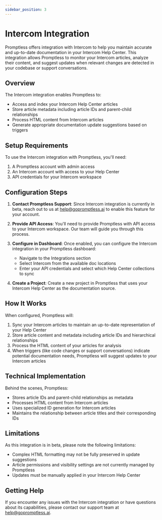 ```yaml
---
sidebar_position: 3
---
```


# Intercom Integration

Promptless offers integration with Intercom to help you maintain accurate and up-to-date documentation in your Intercom Help Center. This integration allows Promptless to monitor your Intercom articles, analyze their content, and suggest updates when relevant changes are detected in your codebase or support conversations.

## Overview

The Intercom integration enables Promptless to:

- Access and index your Intercom Help Center articles
- Store article metadata including article IDs and parent-child relationships
- Process HTML content from Intercom articles
- Generate appropriate documentation update suggestions based on triggers

## Setup Requirements

To use the Intercom integration with Promptless, you'll need:

1. A Promptless account with admin access
2. An Intercom account with access to your Help Center
3. API credentials for your Intercom workspace

## Configuration Steps

1. **Contact Promptless Support**: Since Intercom integration is currently in beta, reach out to us at help@gopromptless.ai to enable this feature for your account.

2. **Provide API Access**: You'll need to provide Promptless with API access to your Intercom workspace. Our team will guide you through this process.

3. **Configure in Dashboard**: Once enabled, you can configure the Intercom integration in your Promptless dashboard:
   - Navigate to the Integrations section
   - Select Intercom from the available doc locations
   - Enter your API credentials and select which Help Center collections to sync

4. **Create a Project**: Create a new project in Promptless that uses your Intercom Help Center as the documentation source.

## How It Works

When configured, Promptless will:

1. Sync your Intercom articles to maintain an up-to-date representation of your Help Center
2. Store article content and metadata including article IDs and hierarchical relationships
3. Process the HTML content of your articles for analysis
4. When triggers (like code changes or support conversations) indicate potential documentation needs, Promptless will suggest updates to your Intercom articles

## Technical Implementation

Behind the scenes, Promptless:

- Stores article IDs and parent-child relationships as metadata
- Processes HTML content from Intercom articles
- Uses specialized ID generation for Intercom articles
- Maintains the relationship between article titles and their corresponding IDs

## Limitations

As this integration is in beta, please note the following limitations:

- Complex HTML formatting may not be fully preserved in update suggestions
- Article permissions and visibility settings are not currently managed by Promptless
- Updates must be manually applied in your Intercom Help Center

## Getting Help

If you encounter any issues with the Intercom integration or have questions about its capabilities, please contact our support team at help@gopromptless.ai.